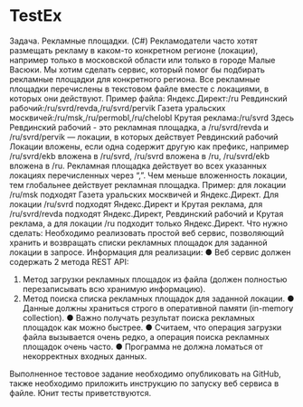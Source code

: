 # TestEx
Задача. Рекламные площадки. (C#)
Рекламодатели часто хотят размещать рекламу в каком-то конкретном регионе
(локации), например только в московской области или только в городе Малые Васюки.
Мы хотим сделать сервис, который помог бы подбирать рекламные площадки для
конкретного региона.
Все рекламные площадки перечислены в текстовом файле вместе с локациями, в
которых они действуют.
Пример файла:
Яндекс.Директ:/ru
Ревдинский рабочий:/ru/svrd/revda,/ru/svrd/pervik
Газета уральских москвичей:/ru/msk,/ru/permobl,/ru/chelobl
Крутая реклама:/ru/svrd
Здесь Ревдинский рабочий - это рекламная площадка, a /ru/svrd/revda и
/ru/svrd/pervik — локации, в которых действует Ревдинский рабочий
Локации вложены, если одна содержит другую как префикс, например /ru/svrd/ekb
вложена в /ru/svrd, /ru/svrd вложена в /ru, /ru/svrd/ekb вложена в /ru.
Рекламная площадка действует во всех указанных локациях перечисленных через “,”.
Чем меньше вложенность локации, тем глобальнее действует рекламная площадка.
Пример: для локации /ru/msk подходят Газета уральских москвичей и Яндекс.Директ.
Для локации /ru/svrd подходят Яндекс.Директ и Крутая реклама, для /ru/svrd/revda
подходят Яндекс.Директ, Ревдинский рабочий и Крутая реклама, а для локации /ru
подходит только Яндекс.Директ.
Что нужно сделать:
Необходимо реализовать простой веб сервис, позволяющий хранить и возвращать
списки рекламных площадок для заданной локации в запросе.
Информация для реализации:
● Веб сервис должен содержать 2 метода REST API:

1. Метод загрузки рекламных площадок из файла (должен полностью
перезаписывать всю хранимую информацию).
2. Метод поиска списка рекламных площадок для заданной локации.
● Данные должны храниться строго в оперативной памяти (in-memory collection).
● Важно получать результат поиска рекламных площадок как можно быстрее.
● Считаем, что операция загрузки файла вызывается очень редко, а операция
поиска рекламных площадок очень часто.
● Программа не должна ломаться от некорректных входных данных.

Выполненное тестовое задание необходимо опубликовать на GitHub, также необходимо
приложить инструкцию по запуску веб сервиса в файле. Юнит тесты приветствуются.
